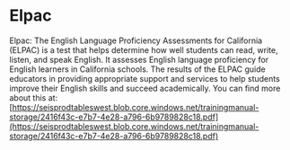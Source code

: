 # Elpac
Elpac: The English Language Proficiency Assessments for California (ELPAC) is a test that helps determine how well students can read, write, listen, and speak English. It assesses English language proficiency for English learners in California schools. The results of the ELPAC guide educators in providing appropriate support and services to help students improve their English skills and succeed academically.
You can find more about this at: [https://seisprodtableswest.blob.core.windows.net/trainingmanual-storage/2416f43c-e7b7-4e28-a796-6b9789828c18.pdf](https://seisprodtableswest.blob.core.windows.net/trainingmanual-storage/2416f43c-e7b7-4e28-a796-6b9789828c18.pdf)
